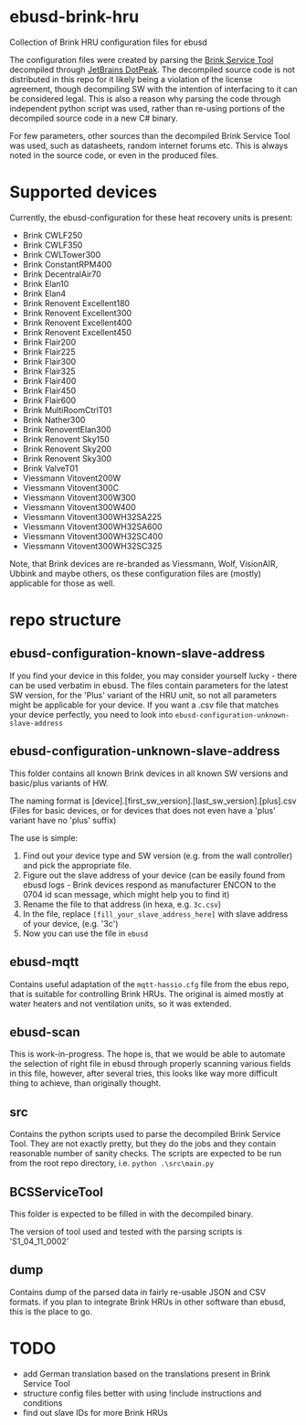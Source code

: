 # ebusd-brink-hru
Collection of Brink HRU configuration files for ebusd

The configuration files were created by parsing the [Brink Service Tool](https://www.brinkclimatesystems.nl/tools/software-brink-service-tool-en) decompiled through [JetBrains DotPeak](https://www.jetbrains.com/decompiler/). The decompiled source code is not distributed in this repo for it likely being a violation of the license agreement, though decompiling SW with the intention of interfacing to it can be considered legal. This is also a reason why parsing the code through independent python script was used, rather than re-using portions of the decompiled source code in a new C# binary.

For few parameters, other sources than the decompiled Brink Service Tool was used, such as datasheets, random internet forums etc. This is always noted in the source code, or even in the produced files.

# Supported devices

Currently, the ebusd-configuration for these heat recovery units is present:

 - Brink CWLF250
 - Brink CWLF350
 - Brink CWLTower300
 - Brink ConstantRPM400
 - Brink DecentralAir70
 - Brink Elan10
 - Brink Elan4
 - Brink Renovent Excellent180
 - Brink Renovent Excellent300
 - Brink Renovent Excellent400
 - Brink Renovent Excellent450
 - Brink Flair200
 - Brink Flair225
 - Brink Flair300
 - Brink Flair325
 - Brink Flair400
 - Brink Flair450
 - Brink Flair600
 - Brink MultiRoomCtrlT01
 - Brink Nather300
 - Brink RenoventElan300
 - Brink Renovent Sky150
 - Brink Renovent Sky200
 - Brink Renovent Sky300
 - Brink ValveT01
 - Viessmann Vitovent200W
 - Viessmann Vitovent300C
 - Viessmann Vitovent300W300
 - Viessmann Vitovent300W400
 - Viessmann Vitovent300WH32SA225
 - Viessmann Vitovent300WH32SA600
 - Viessmann Vitovent300WH32SC400
 - Viessmann Vitovent300WH32SC325

 Note, that Brink devices are re-branded as Viessmann, Wolf, VisionAIR, Ubbink and maybe others, os these configuration files are (mostly) applicable for those as well.

# repo structure

## ebusd-configuration-known-slave-address
If you find your device in this folder, you may consider yourself lucky - there can be used verbatim in ebusd. The files contain parameters for the latest SW version, for the 'Plus' variant of the HRU unit, so not all parameters might be applicable for your device. If you want a .csv file that matches your device perfectly, you need to look into `ebusd-configuration-unknown-slave-address`

## ebusd-configuration-unknown-slave-address
This folder contains all known Brink devices in all known SW versions and basic/plus variants of HW. 

The naming format is [device].[first_sw_version].[last_sw_version].[plus].csv (Files for basic devices, or for devices that does not even have a 'plus' variant have no 'plus' suffix)

The use is simple: 

 1. Find out your device type and SW version (e.g. from the wall controller) and pick the appropriate file.
 2. Figure out the slave address of your device (can be easily found from ebusd logs - Brink devices respond as manufacturer ENCON to the 0704 id scan message, which might help you to find it)
 2. Rename the file to that address (in hexa, e.g. `3c.csv`)
 3. In the file, replace `[fill_your_slave_address_here]` with slave address of your device, (e.g. '3c')
 4. Now you can use the file in `ebusd`

## ebusd-mqtt
Contains useful adaptation of the `mqtt-hassio.cfg` file from the ebus repo, that is suitable for controlling Brink HRUs. The original is aimed mostly at water heaters and not ventilation units, so it was extended.

## ebusd-scan
This is work-in-progress. The hope is, that we would be able to automate the selection of right file in ebusd through properly scanning various fields in this file, however, after several tries, this looks like way more difficult thing to achieve, than originally thought. 
 
<!---
## ebusd-configuration-deprecated
** The files in this folder should not be needed to be used. They are kept mostly for reference **

Contains the config files for individual Brink devices. There are two types of files - sensors and params. Sensors are read only, while params are almost in all instances writable. For params, each message contains five fields: [current, min, max, step_size, default]. This is reflected in the generated .csv files.

The naming format is [device].[first_sw_version].[last_sw_version].[sensors|params.basic|params.plus].csv, where the range first-last SW versions is the range of versions this file is applicable for, sensors is for sensors, params.plus are params for plus version of device and params.basic is for basic version of the device. Note, that not all devices have basic/plus version, but for simplicity we write out bot for every device - sometimes those files are just identical.

Since Brink uses non-standard identification response (0704h message), it is not that straightforward to fabricate the .csv files so that they can be directly consumed by ebusd. Therefore, we just create 'blocks' of CSV data for the given device, which you then need to adjust to match the ebus slave address of your device. Unfortunately, the default slave address of a device is a parameter not foudn in Brink Service Tool. Please, report those numbers, and we can gradually build the files for those devices, that would be directly consumable by ebusd.
-->

## src
Contains the python scripts used to parse the decompiled Brink Service Tool. They are not exactly pretty, but they do the jobs and they contain reasonable number of sanity checks. The scripts are expected to be run from the root repo directory, i.e. `python .\src\main.py`

## BCSServiceTool
This folder is expected to be filled in with the decompiled binary.

The version of tool used and tested with the parsing scripts is 'S1_04_11_0002'

## dump
Contains dump of the parsed data in fairly re-usable JSON and CSV formats. if you plan to integrate Brink HRUs in other software than ebusd, this is the place to go.

# TODO
- add German translation based on the translations present in Brink Service Tool
- structure config files better with using !include instructions and conditions
- find out slave IDs for more Brink HRUs

